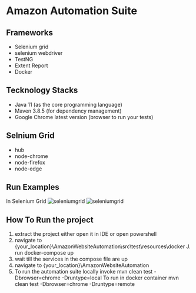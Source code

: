 # Amazon Automation Suite

## Frameworks
- Selenium grid
- selenium webdriver 
- TestNG 
- Extent Report
- Docker

## Tecknology Stacks
- Java 11 (as the core programming language)
- Maven 3.8.5 (for dependency management)
- Google Chrome latest version (browser to run your tests)

## Selnium Grid
 - hub
 - node-chrome
 - node-firefox
 - node-edge
 
## Run Examples
In Selenium Grid
![seleniumgrid](https://user-images.githubusercontent.com/31482729/204040293-3910261e-57d0-4d54-b83a-7f03ae4ed636.png)
![seleniumgrid](https://user-images.githubusercontent.com/31482729/204040317-a4b24b1c-d928-41cb-a6be-377d942964d0.png)


## How To Run the project
1. extract the project either open it in IDE or open powershell
2. navigate to {your_location}\AmazonWebsiteAutomation\src\test\resources\docker
J. run docker-compose up
4. wait till the services in the compose file are up
5. navigate to {your_location}\AmazonWebsiteAutomation
6. To run the automation suite locally invoke 
  mvn clean test -Dbrowser=chrome -Druntype=local
  To run in docker container
  mvn clean test -Dbrowser=chrome -Druntype=remote

